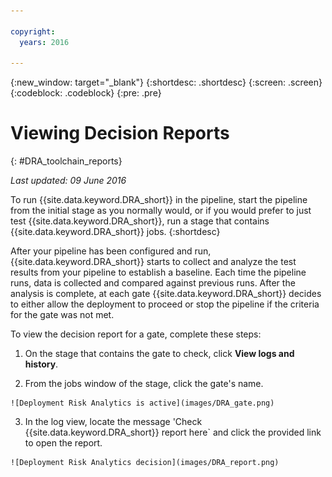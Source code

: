 ```yaml
---

copyright:
  years: 2016

---
```


{:new_window: target="_blank"}
{:shortdesc: .shortdesc}
{:screen: .screen}
{:codeblock: .codeblock}
{:pre: .pre}

# Viewing Decision Reports
{: #DRA_toolchain_reports}

*Last updated: 09 June 2016*

To run {{site.data.keyword.DRA_short}} in the pipeline, start the pipeline from the initial stage as you normally would, or if you would prefer to just test {{site.data.keyword.DRA_short}}, run a stage that contains {{site.data.keyword.DRA_short}} jobs.
{:shortdesc}

After your pipeline has been configured and run, {{site.data.keyword.DRA_short}} starts to collect and analyze the test results from your pipeline to establish a baseline. Each time the pipeline runs, data is collected and compared against previous runs. After the analysis is complete, at each gate {{site.data.keyword.DRA_short}} decides to either allow the deployment to proceed or stop the pipeline if the criteria for the gate was not met.

To view the decision report for a gate, complete these steps:

   1. On the stage that contains the gate to check, click **View logs and history**.

   2. From the jobs window of the stage, click the gate's name.

    ![Deployment Risk Analytics is active](images/DRA_gate.png)

   3. In the log view, locate the message 'Check {{site.data.keyword.DRA_short}} report here` and click the provided link to open the report.

    ![Deployment Risk Analytics decision](images/DRA_report.png)
